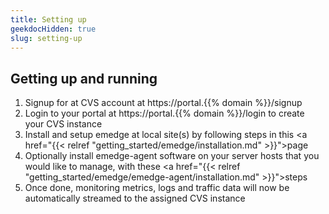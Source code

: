 ```yaml
---
title: Setting up
geekdocHidden: true
slug: setting-up
---
```


## Getting up and running
  1. Signup for at CVS account at https://portal.{{% domain %}}/signup
  2. Login to your portal at https://portal.{{% domain %}}/login to create your CVS instance
  3. Install and setup emedge at local site(s) by following steps in this <a href="{{< relref "getting_started/emedge/installation.md" >}}">page</a>
  4. Optionally install emedge-agent software on your server hosts that you would like to manage, with these <a href="{{< relref "getting_started/emedge/emedge-agent/installation.md" >}}">steps</a>
  4. Once done, monitoring metrics, logs and traffic data will now be automatically streamed to the assigned CVS instance

